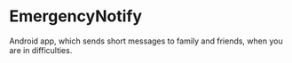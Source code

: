 # EmergencyNotify
Android app, which sends short messages to family and friends, when you are in difficulties.
